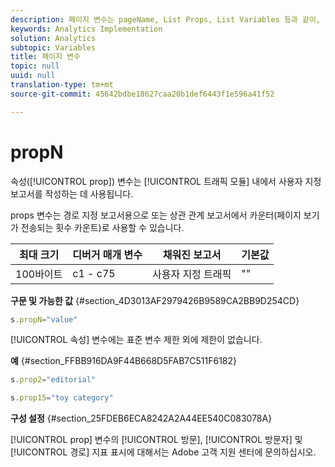 ```yaml
---
description: 페이지 변수는 pageName, List Props, List Variables 등과 같이, 보고서를 직접 채웁니다.
keywords: Analytics Implementation
solution: Analytics
subtopic: Variables
title: 페이지 변수
topic: null
uuid: null
translation-type: tm+mt
source-git-commit: 45642bdbe18627caa20b1def6443f1e596a41f52

---
```



# propN

속성([!UICONTROL prop]) 변수는 [!UICONTROL 트래픽 모듈] 내에서 사용자 지정 보고서를 작성하는 데 사용됩니다.

<!-- 

propN.xml

 -->

props 변수는 경로 지정 보고서용으로 또는 상관 관계 보고서에서 카운터(페이지 보기가 전송되는 횟수 카운트)로 사용할 수 있습니다.

| 최대 크기 | 디버거 매개 변수 | 채워진 보고서 | 기본값 |
|---|---|---|---|
| 100바이트 | c1 - c75 | 사용자 지정 트래픽 | "" |

**구문 및 가능한 값** {#section_4D3013AF2979426B9589CA2BB9D254CD}

```js
s.propN="value"
```

[!UICONTROL 속성] 변수에는 표준 변수 제한 외에 제한이 없습니다.

**예** {#section_FFBB916DA9F44B668D5FAB7C511F6182}

```js
s.prop2="editorial" 
```

```js
s.prop15="toy category"
```

**구성 설정** {#section_25FDEB6ECA8242A2A44EE540C083078A}

[!UICONTROL prop] 변수의 [!UICONTROL 방문], [!UICONTROL 방문자] 및 [!UICONTROL 경로] 지표 표시에 대해서는 Adobe 고객 지원 센터에 문의하십시오.
